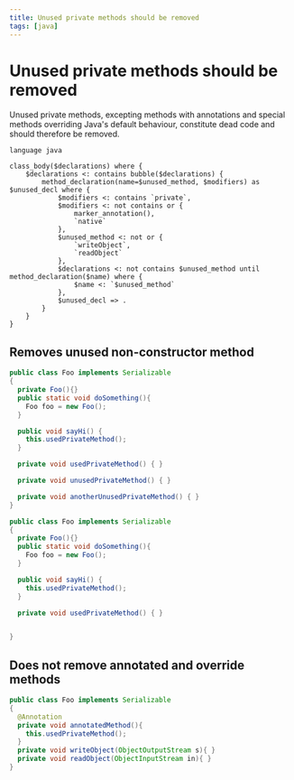```yaml
---
title: Unused private methods should be removed
tags: [java]
---
```


# Unused private methods should be removed

Unused private methods, excepting methods with annotations and special methods overriding Java's default behaviour, constitute dead code and should therefore be removed.


```grit
language java

class_body($declarations) where {
	$declarations <: contains bubble($declarations) {
		method_declaration(name=$unused_method, $modifiers) as $unused_decl where {
			$modifiers <: contains `private`,
			$modifiers <: not contains or {
				marker_annotation(),
				`native`
			},
			$unused_method <: not or {
				`writeObject`,
				`readObject`
			},
			$declarations <: not contains $unused_method until method_declaration($name) where {
				$name <: `$unused_method`
			},
			$unused_decl => .
		}
	}
}
```

## Removes unused non-constructor method

```java
public class Foo implements Serializable
{
  private Foo(){}
  public static void doSomething(){
    Foo foo = new Foo();
  }

  public void sayHi() {
    this.usedPrivateMethod();
  }

  private void usedPrivateMethod() { }

  private void unusedPrivateMethod() { }

  private void anotherUnusedPrivateMethod() { }
}
```

```java
public class Foo implements Serializable
{
  private Foo(){}
  public static void doSomething(){
    Foo foo = new Foo();
  }

  public void sayHi() {
    this.usedPrivateMethod();
  }

  private void usedPrivateMethod() { }


}
```

## Does not remove annotated and override methods

```java
public class Foo implements Serializable
{
  @Annotation
  private void annotatedMethod(){
    this.usedPrivateMethod();
  }
  private void writeObject(ObjectOutputStream s){ }
  private void readObject(ObjectInputStream in){ }
}
```
